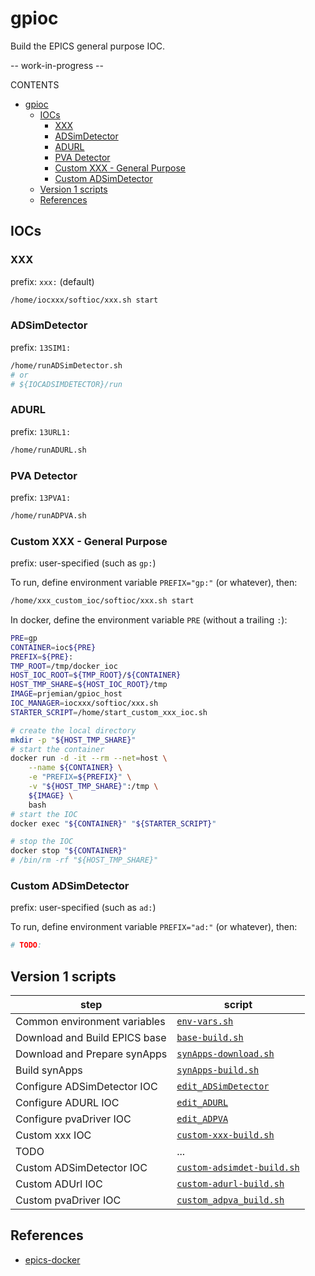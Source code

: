 # gpioc

Build the EPICS general purpose IOC.

-- work-in-progress --

CONTENTS

- [gpioc](#gpioc)
  - [IOCs](#iocs)
    - [XXX](#xxx)
    - [ADSimDetector](#adsimdetector)
    - [ADURL](#adurl)
    - [PVA Detector](#pva-detector)
    - [Custom XXX - General Purpose](#custom-xxx---general-purpose)
    - [Custom ADSimDetector](#custom-adsimdetector)
  - [Version 1 scripts](#version-1-scripts)
  - [References](#references)

## IOCs

### XXX

prefix: `xxx:` (default)

```bash
/home/iocxxx/softioc/xxx.sh start
```

### ADSimDetector

prefix: `13SIM1:`

```bash
/home/runADSimDetector.sh
# or
# ${IOCADSIMDETECTOR}/run
```

### ADURL

prefix: `13URL1:`

```bash
/home/runADURL.sh
```

### PVA Detector

prefix: `13PVA1:`

```bash
/home/runADPVA.sh
```

### Custom XXX - General Purpose

prefix: user-specified (such as `gp:`)

To run, define environment variable `PREFIX="gp:"` (or whatever), then:

```bash
/home/xxx_custom_ioc/softioc/xxx.sh start
```

In docker, define the environment variable `PRE` (without a trailing `:`):

```bash
PRE=gp
CONTAINER=ioc${PRE}
PREFIX=${PRE}:
TMP_ROOT=/tmp/docker_ioc
HOST_IOC_ROOT=${TMP_ROOT}/${CONTAINER}
HOST_TMP_SHARE=${HOST_IOC_ROOT}/tmp
IMAGE=prjemian/gpioc_host
IOC_MANAGER=iocxxx/softioc/xxx.sh
STARTER_SCRIPT=/home/start_custom_xxx_ioc.sh

# create the local directory
mkdir -p "${HOST_TMP_SHARE}"
# start the container
docker run -d -it --rm --net=host \
    --name ${CONTAINER} \
    -e "PREFIX=${PREFIX}" \
    -v "${HOST_TMP_SHARE}":/tmp \
    ${IMAGE} \
    bash
# start the IOC
docker exec "${CONTAINER}" "${STARTER_SCRIPT}"

# stop the IOC
docker stop "${CONTAINER}"
# /bin/rm -rf "${HOST_TMP_SHARE}"
```

### Custom ADSimDetector

prefix: user-specified (such as `ad:`)

To run, define environment variable `PREFIX="ad:"` (or whatever), then:

```bash
# TODO:
```

## Version 1 scripts

step | script
---- | ------
Common environment variables | [`env-vars.sh`](./v1.0/env-vars.sh)
Download and Build EPICS base | [`base-build.sh`](./v1.0/base-build.sh)
Download and Prepare synApps | [`synApps-download.sh`](./v1.0/synApps-download.sh)
Build synApps | [`synApps-build.sh`](./v1.0/synApps-build.sh)
Configure ADSimDetector IOC | [`edit_ADSimDetector`](./v1.0/scripts/edit_ADSimDetector.sh)
Configure ADURL IOC | [`edit_ADURL`](./v1.0/scripts/edit_ADURL.sh)
Configure pvaDriver IOC | [`edit_ADPVA`](./v1.0/scripts/edit_ADPVA.sh)
Custom xxx IOC | [`custom-xxx-build.sh`](./v1.0/custom-xxx-build.sh)
TODO | ...
Custom ADSimDetector IOC | [`custom-adsimdet-build.sh`](./v1.0/custom-adsimdet-build.sh)
Custom ADUrl IOC | [`custom-adurl-build.sh`](./v1.0/custom-adurl-build.sh)
Custom pvaDriver IOC | [`custom_adpva_build.sh`](./v1.0/custom_adpva_build.sh)

## References

- [epics-docker](https://github.com/prjemian/epics-docker/)
